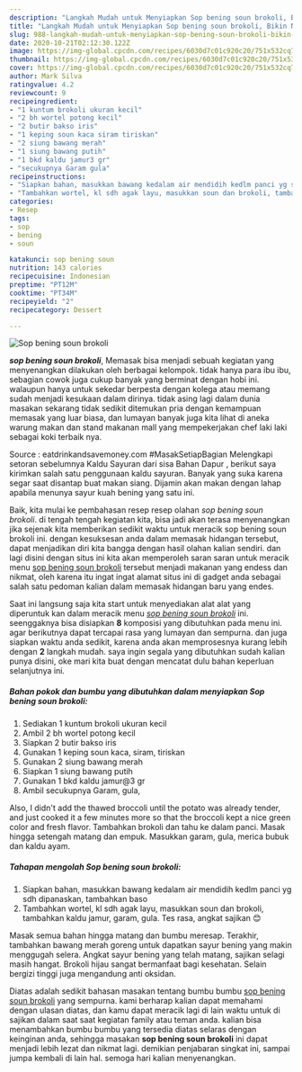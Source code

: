 ```yaml
---
description: "Langkah Mudah untuk Menyiapkan Sop bening soun brokoli, Bikin Ngiler"
title: "Langkah Mudah untuk Menyiapkan Sop bening soun brokoli, Bikin Ngiler"
slug: 988-langkah-mudah-untuk-menyiapkan-sop-bening-soun-brokoli-bikin-ngiler
date: 2020-10-21T02:12:30.122Z
image: https://img-global.cpcdn.com/recipes/6030d7c01c920c20/751x532cq70/sop-bening-soun-brokoli-foto-resep-utama.jpg
thumbnail: https://img-global.cpcdn.com/recipes/6030d7c01c920c20/751x532cq70/sop-bening-soun-brokoli-foto-resep-utama.jpg
cover: https://img-global.cpcdn.com/recipes/6030d7c01c920c20/751x532cq70/sop-bening-soun-brokoli-foto-resep-utama.jpg
author: Mark Silva
ratingvalue: 4.2
reviewcount: 9
recipeingredient:
- "1 kuntum brokoli ukuran kecil"
- "2 bh wortel potong kecil"
- "2 butir bakso iris"
- "1 keping soun kaca siram tiriskan"
- "2 siung bawang merah"
- "1 siung bawang putih"
- "1 bkd kaldu jamur3 gr"
- "secukupnya Garam gula"
recipeinstructions:
- "Siapkan bahan, masukkan bawang kedalam air mendidih kedlm panci yg sdh dipanaskan, tambahkan baso"
- "Tambahkan wortel, kl sdh agak layu, masukkan soun dan brokoli, tambahkan kaldu jamur, garam, gula. Tes rasa, angkat sajikan 😊"
categories:
- Resep
tags:
- sop
- bening
- soun

katakunci: sop bening soun 
nutrition: 143 calories
recipecuisine: Indonesian
preptime: "PT12M"
cooktime: "PT34M"
recipeyield: "2"
recipecategory: Dessert

---
```



![Sop bening soun brokoli](https://img-global.cpcdn.com/recipes/6030d7c01c920c20/751x532cq70/sop-bening-soun-brokoli-foto-resep-utama.jpg)

<b><i>sop bening soun brokoli</i></b>, Memasak bisa menjadi sebuah kegiatan yang menyenangkan dilakukan oleh berbagai kelompok. tidak hanya para ibu ibu, sebagian cowok juga cukup banyak yang berminat dengan hobi ini. walaupun hanya untuk sekedar berpesta dengan kolega atau memang sudah menjadi kesukaan dalam dirinya. tidak asing lagi dalam dunia masakan sekarang tidak sedikit ditemukan pria dengan kemampuan memasak yang luar biasa, dan lumayan banyak juga kita lihat di aneka warung makan dan stand makanan mall yang mempekerjakan chef laki laki sebagai koki terbaik nya.

Source : eatdrinkandsavemoney.com #MasakSetiapBagian Melengkapi setoran sebelumnya Kaldu Sayuran dari sisa Bahan Dapur , berikut saya kirimkan salah satu penggunaan kaldu sayuran. Banyak yang suka karena segar saat disantap buat makan siang. Dijamin akan makan dengan lahap apabila menunya sayur kuah bening yang satu ini.

Baik, kita mulai ke pembahasan resep resep olahan <i>sop bening soun brokoli</i>. di tengah tengah kegiatan kita, bisa jadi akan terasa menyenangkan jika sejenak kita memberikan sedikit waktu untuk meracik sop bening soun brokoli ini. dengan kesuksesan anda dalam memasak hidangan tersebut, dapat menjadikan diri kita bangga dengan hasil olahan kalian sendiri. dan lagi disini dengan situs ini kita akan memperoleh saran saran untuk meracik menu <u>sop bening soun brokoli</u> tersebut menjadi makanan yang endess dan nikmat, oleh karena itu ingat ingat alamat situs ini di gadget anda sebagai salah satu pedoman kalian dalam memasak hidangan baru yang endes.


Saat ini langsung saja kita start untuk menyediakan alat alat yang diperuntuk kan dalam meracik menu <u><i>sop bening soun brokoli</i></u> ini. seenggaknya bisa disiapkan <b>8</b> komposisi yang dibutuhkan pada menu ini. agar berikutnya dapat tercapai rasa yang lumayan dan sempurna. dan juga siapkan waktu anda sedikit, karena anda akan memprosesnya kurang lebih dengan <b>2</b> langkah mudah. saya ingin segala yang dibutuhkan sudah kalian punya disini, oke mari kita buat dengan mencatat dulu bahan keperluan selanjutnya ini.

<!--inarticleads1-->

##### Bahan pokok dan bumbu yang dibutuhkan dalam menyiapkan Sop bening soun brokoli:

1. Sediakan 1 kuntum brokoli ukuran kecil
1. Ambil 2 bh wortel potong kecil
1. Siapkan 2 butir bakso iris
1. Gunakan 1 keping soun kaca, siram, tiriskan
1. Gunakan 2 siung bawang merah
1. Siapkan 1 siung bawang putih
1. Gunakan 1 bkd kaldu jamur@3 gr
1. Ambil secukupnya Garam, gula,


Also, I didn&#39;t add the thawed broccoli until the potato was already tender, and just cooked it a few minutes more so that the broccoli kept a nice green color and fresh flavor. Tambahkan brokoli dan tahu ke dalam panci. Masak hingga setengah matang dan empuk. Masukkan garam, gula, merica bubuk dan kaldu ayam. 

<!--inarticleads2-->

##### Tahapan mengolah Sop bening soun brokoli:

1. Siapkan bahan, masukkan bawang kedalam air mendidih kedlm panci yg sdh dipanaskan, tambahkan baso
1. Tambahkan wortel, kl sdh agak layu, masukkan soun dan brokoli, tambahkan kaldu jamur, garam, gula. Tes rasa, angkat sajikan 😊


Masak semua bahan hingga matang dan bumbu meresap. Terakhir, tambahkan bawang merah goreng untuk dapatkan sayur bening yang makin menggugah selera. Angkat sayur bening yang telah matang, sajikan selagi masih hangat. Brokoli hijau sangat bermanfaat bagi kesehatan. Selain bergizi tinggi juga mengandung anti oksidan. 

Diatas adalah sedikit bahasan masakan tentang bumbu bumbu <u>sop bening soun brokoli</u> yang sempurna. kami berharap kalian dapat memahami dengan ulasan diatas, dan kamu dapat meracik lagi di lain waktu untuk di sajikan dalam saat saat kegiatan family atau teman anda. kalian bisa menambahkan bumbu bumbu yang tersedia diatas selaras dengan keinginan anda, sehingga masakan <b>sop bening soun brokoli</b> ini dapat menjadi lebih lezat dan nikmat lagi. demikian penjabaran singkat ini, sampai jumpa kembali di lain hal. semoga hari kalian menyenangkan.
